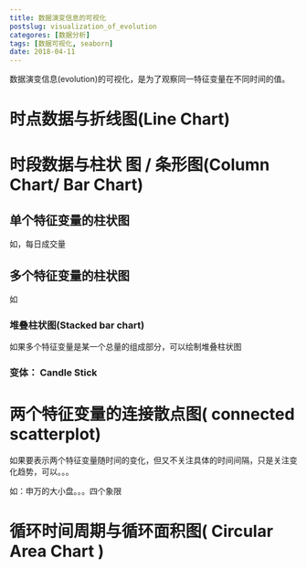 ```yaml
---
title: 数据演变信息的可视化
postslug: visualization_of_evolution
categores: [数据分析]
tags: [数据可视化, seaborn]
date: 2018-04-11
---
```


数据演变信息(evolution)的可视化，是为了观察同一特征变量在不同时间的值。


# 时点数据与折线图(Line Chart)



# 时段数据与柱状 图 / 条形图(Column Chart/ Bar Chart)

## 单个特征变量的柱状图

如，每日成交量



## 多个特征变量的柱状图

如

### 堆叠柱状图(Stacked bar chart)

如果多个特征变量是某一个总量的组成部分，可以绘制堆叠柱状图

### 变体： Candle Stick


# 两个特征变量的连接散点图(  connected scatterplot)

如果要表示两个特征变量随时间的变化，但又不关注具体的时间间隔，只是关注变化趋势，可以。。。

如：申万的大小盘。。。四个象限


# 循环时间周期与循环面积图(  Circular Area Chart )


